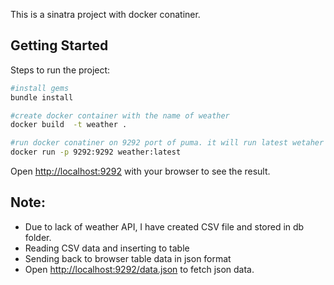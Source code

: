 This is a sinatra project with docker conatiner.

## Getting Started

Steps to run the project:

```bash
#install gems
bundle install

#create docker container with the name of weather
docker build  -t weather .

#run docker conatiner on 9292 port of puma. it will run latest wetaher conatiner.
docker run -p 9292:9292 weather:latest
```

Open [http://localhost:9292](http://localhost:9292) with your browser to see the result.


## Note:
- Due to lack of weather API, I have created CSV file and stored in db folder.
- Reading CSV data and inserting to table
- Sending back to browser table data in json format 
- Open [http://localhost:9292/data.json](http://localhost:9292/data.json) to fetch json data.